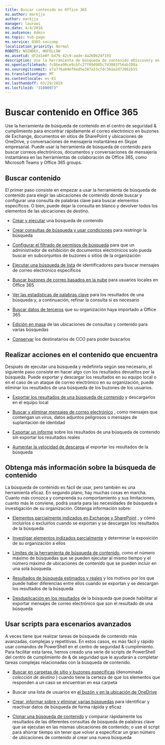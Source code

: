 ```yaml
---
title: Buscar contenido en Office 365
ms.author: markjjo
author: markjjo
manager: laurawi
ms.date: 4/4/2018
ms.audience: Admin
ms.topic: hub-page
ms.service: O365-seccomp
localization_priority: Normal
ROBOTS: NOINDEX, NOFOLLOW
ms.assetid: df2d1e0f-b476-42c9-aade-4a260b24f193
description: Use la herramienta de búsqueda de contenido eDiscovery en el centro de seguridad & cumplimiento para encontrar rápidamente el correo electrónico en buzones de Exchange, documentos en sitios de SharePoint y ubicaciones de OneDrive, y conversaciones de mensajería instantánea en Skype empresarial.
ms.openlocfilehash: fc0bea90ce9cbfc27f894985c7d3083756ab108a
ms.sourcegitcommit: e7a776a04ef6ed5e287a33cfdc36aa2d72862b55
ms.translationtype: MT
ms.contentlocale: es-ES
ms.lasthandoff: 03/29/2019
ms.locfileid: "31000973"
---
```

# <a name="search-for-content-in-office-365"></a>Buscar contenido en Office 365

Use la herramienta de búsqueda de contenido en el centro de seguridad & cumplimiento para encontrar rápidamente el correo electrónico en buzones de Exchange, documentos en sitios de SharePoint y ubicaciones de OneDrive, y conversaciones de mensajería instantánea en Skype empresarial. Puede usar la herramienta de búsqueda de contenido para buscar correos electrónicos, documentos y conversaciones de mensajería instantánea en las herramientas de colaboración de Office 365, como Microsoft Teams y Office 365 groups.
  
## <a name="search-for-content"></a>Buscar contenido

El primer paso consiste en empezar a usar la herramienta de búsqueda de contenido para elegir las ubicaciones de contenido donde buscar y configurar una consulta de palabras clave para buscar elementos específicos. O bien, puede dejar la consulta en blanco y devolver todos los elementos de las ubicaciones de destino.
  
- [Crear y ejecutar](content-search.md) una búsqueda de contenido 
    
- [Crear consultas de búsqueda y usar condiciones](keyword-queries-and-search-conditions.md) para restringir la búsqueda 
    
- [Configurar el filtrado de permisos de búsqueda](permissions-filtering-for-content-search.md) para que un administrador de exhibición de documentos electrónicos solo pueda buscar en subconjuntos de buzones o sitios de la organización 
    
- [Ejecutar una búsqueda de lista](csv-file-for-an-id-list-content-search.md) de identificadores para buscar mensajes de correo electrónico específicos 
    
- [Buscar buzones de correo basados en la nube](search-cloud-based-mailboxes-for-on-premises-users.md) para usuarios locales en Office 365

- [Ver las estadísticas de palabras clave](view-keyword-statistics-for-content-search.md) para los resultados de una búsqueda y, a continuación, refinar la consulta si es necesario 
    
- [Buscar datos de terceros](use-content-search-to-search-third-party-data-that-was-imported.md) que su organización haya importado a Office 365 
    
- [Edición en masa](bulk-edit-content-searches.md) de las ubicaciones de consultas y contenido para varias búsquedas 
    
- [Conservar](https://docs.microsoft.com/exchange/policy-and-compliance/holds/preserve-bcc-recipients-and-group-members) los destinatarios de CCO para poder buscarlos 

## <a name="perform-actions-on-content-you-find"></a>Realizar acciones en el contenido que encuentra

Después de ejecutar una búsqueda y redefinirla según sea necesario, el siguiente paso consiste en hacer algo con los resultados devueltos por la búsqueda. Puede exportar y descargar los resultados en su equipo local o en el caso de un ataque de correo electrónico en su organización, puede eliminar los resultados de una búsqueda de los buzones de los usuarios.
  
- [Exportar los resultados de una búsqueda de contenido](export-search-results.md) y descargarlos en el equipo local 
    
- [Buscar y eliminar mensajes de correo electrónico](search-for-and-delete-messages-in-your-organization.md) , como mensajes que contengan un virus, datos adjuntos peligrosos o mensajes de suplantación de identidad 
    
- [Exportar un informe](export-a-content-search-report.md) sobre los resultados de una búsqueda de contenido sin exportar los resultados reales 
    
- [Aumentar la velocidad de descarga](increase-download-speeds-when-exporting-ediscovery-results.md) al exportar los resultados de la búsqueda 
    
## <a name="learn-more-about-content-search"></a>Obtenga más información sobre la búsqueda de contenido

La búsqueda de contenido es fácil de usar, pero también es una herramienta eficaz. En segundo plano, hay muchas cosas en marcha. Cuanto más conozca y comprenda su comportamiento y sus limitaciones, cuanto más le conviene, podrá usarla para las necesidades de búsqueda e investigación de su organización. Obtenga información sobre:
  
- [Elementos parcialmente indizados en Exchange y SharePoint](partially-indexed-items-in-content-search.md) , y cómo incluirlos o excluirlos cuando se exportan y se descargan los resultados de la búsqueda 
    
- [Investigar elementos indizados parcialmente](investigating-partially-indexed-items-in-ediscovery.md) y determinar la exposición de su organización a ellos 
    
- [Límites de la herramienta de búsqueda de contenido](limits-for-content-search.md), como el número máximo de búsquedas que se pueden ejecutar al mismo tiempo y el número máximo de ubicaciones de contenido que se pueden incluir en una sola búsqueda. 
    
- [Resultados de búsqueda estimados y reales](differences-between-estimated-and-actual-ediscovery-search-results.md) y los motivos por los que puede haber diferencias entre ellos cuando se exportan y se descargan los resultados de la búsqueda 
    
- [Desduplicación en los resultados](de-duplication-in-ediscovery-search-results.md) de la búsqueda que puede habilitar al exportar mensajes de correo electrónico que son el resultado de una búsqueda 
    
## <a name="use-scripts-for-advanced-scenarios"></a>Usar scripts para escenarios avanzados

A veces tiene que realizar tareas de búsqueda de contenido más avanzadas, complejas y repetitivas. En estos casos, es más fácil y rápido usar comandos de PowerShell en el centro de seguridad & cumplimiento. Para facilitar esta tarea, hemos creado una serie de scripts de PowerShell del centro de cumplimiento de & de seguridad que le ayudarán a completar tareas complejas relacionadas con la búsqueda de contenido.
  
- [Buscar en carpetas de sitio y buzones específicas](use-content-search-for-targeted-collections.md) (denominada *colección de destino* ) cuando tiene la certeza de que los elementos que responden a un caso se encuentran en esa carpeta 
    
- Buscar una lista de usuarios en [el buzón y en la ubicación de OneDrive](search-the-mailbox-and-onedrive-for-business-for-a-list-of-users.md) 
    
- [Crear, informar sobre y eliminar varias búsquedas](create-report-on-and-delete-multiple-content-searches.md) para identificar y reactivar datos de búsqueda de forma rápida y eficaz 
    
- [Clonar una búsqueda de contenido](clone-a-content-search.md) y comparar rápidamente los resultados de las diferentes consultas de búsqueda de palabras clave que se ejecutan en las mismas ubicaciones de contenido; o use el script para ahorrar tiempo sin tener que volver a especificar un gran número de ubicaciones de contenido al crear una nueva búsqueda 
    

